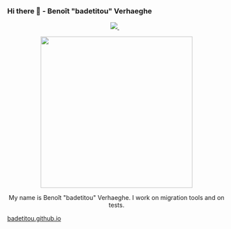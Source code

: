 ### Hi there 👋 - Benoît "badetitou" Verhaeghe

<p align='center'>
  
  <!--<a href="https://wa.me/5518996643974?text=Olá!%20Alexandre">
    <img src="https://img.shields.io/badge/WHATSAPP-%2325D366.svg?&style=for-the-badge&logo=whatsapp&logoColor=white" />    
  </a>&nbsp;&nbsp;-->
  <a href="https://www.linkedin.com/in/benoitverhaeghe/">
    <img src="https://img.shields.io/badge/linkedin-%230077B5.svg?&style=for-the-badge&logo=linkedin&logoColor=white" />
  </a>&nbsp;&nbsp;
  
</p>


<p align='center'>
  <a href="#"><img src="https://github-readme-stats.vercel.app/api?username=badetitou&show_icons=true" width="350"></a>
</p>

<p align='center'>
My name is Benoît "badetitou" Verhaeghe. I work on migration tools and on tests.
</p>

[badetitou.github.io](https://badetitou.github.io)
